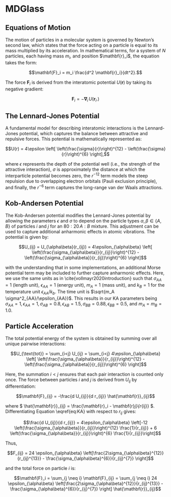# MDGlass

## Equations of Motion

The motion of particles in a molecular system is governed by Newton’s second law, which states that the force acting on a particle is equal to its mass multiplied by its acceleration. In mathematical terms, for a system of $N$ particles, each having mass $m_i$, and position $\mathbf{r}_i\$, the equation takes the form:

$$\mathbf{F}_i = m_i \frac{d^2 \mathbf{r}_i}{dt^2}.$$

The force $\mathbf{F}_i$ is derived from the interatomic potential $U(\mathbf{r})$ by taking its negative gradient:

$$\mathbf{F}_i = -\mathbf{\nabla}_i \, U(\mathbf{r}_i.)$$

## The Lennard-Jones Potential
A fundamental model for describing interatomic interactions is the Lennard-Jones potential, which captures the balance between attractive and repulsive forces. This potential is mathematically represented as:

$$U(r) = 4\epsilon \left[ \left(\frac{\sigma}{r}\right)^{12} - \left(\frac{\sigma}{r}\right)^{6} \right],$$ 

where $\epsilon$ represents the depth of the potential well (i.e., the strength of the attractive interaction), $\sigma$ is approximately the distance at which the interparticle potential becomes zero, the $r^{-12}$ term models the steep repulsion due to overlapping electron orbitals (Pauli exclusion principle), and finally, the $r^{-6}$ term captures the long-range van der Waals attractions.

## Kob-Andersen Potential
The Kob-Andersen potential modifies the Lennard-Jones potential by allowing the parameters $\epsilon$ and $\sigma$ to depend on the particle types $\alpha,\beta \in \{A,B\}$ of  particles $i$ and $j$ for an $80:20 \, A:B$ mixture. This adjustment can be used to capture additional anharmonic effects in atomic vibrations. The potential is given by:

$$U_{ij} = U_{\alpha\beta}(r_{ij}) = 4\epsilon_{\alpha\beta} \left[ \left(\frac{\sigma_{\alpha\beta}}{r_{ij}}\right)^{12} - \left(\frac{\sigma_{\alpha\beta}}{r_{ij}}\right)^{6} \right]$$

with the understanding that in some implementations, an additional Morse potential term may be included to further capture anharmonic effects. Here, we use the same units as in \cite{vollmayr2020introduction} such that $\sigma_{AA} = 1$ (length unit), $\epsilon_{AA}=1$ (energy unit), $m_A = 1$ (mass unit), and $k_B=1$ for the temperature unit $\epsilon_{AA}/k_b$. The time unit is $\sqrt{m_A \sigma^2_{AA}/\epsilon_{AA}}$. This results in our KA parameters being $\sigma_{AA}=1,\, \epsilon_{AA}=1,\, \sigma_{AB}=0.8,\, \epsilon_{AB}=1.5,\, \sigma_{BB}=0.88,\, \epsilon_{BB}=0.5$, and $m_A = m_B = 1.0$.

## Particle Acceleration
The total potential energy of the system is obtained by summing over all unique pairwise interactions:

$$U_{\text{tot}} = \sum_{i<j} U_{ij} = \sum_{i<j} 4\epsilon_{\alpha\beta} \left[ \left(\frac{\sigma_{\alpha\beta}}{r_{ij}}\right)^{12} - \left(\frac{\sigma_{\alpha\beta}}{r_{ij}}\right)^{6} \right]$$

Here, the summation $i<j$ ensures that each pair interaction is counted only once. The force between particles $i$ and $j$ is derived from $U_{ij}$ by differentiation:

$$\mathbf{F}_{ij} = -\frac{d U_{ij}}{d r_{ij}} \hat{\mathbf{r}}_{ij}$$

where $ \hat{\mathbf{r}}_{ij} = \frac{\mathbf{r}_i - \mathbf{r}_j}{r_{ij}} $. Differentiating Equation \eqref{eq:KA} with respect to $r_{ij}$ gives:

$$\frac{d U_{ij}}{d r_{ij}} = 4\epsilon_{\alpha\beta} \left[-12 \left(\frac{\sigma_{\alpha\beta}}{r_{ij}}\right)^{12} \frac{1}{r_{ij}} + 6 \left(\frac{\sigma_{\alpha\beta}}{r_{ij}}\right)^{6} \frac{1}{r_{ij}}\right]$$

Thus,

$$F_{ij} = 24 \epsilon_{\alpha\beta} \left[\frac{2\sigma_{\alpha\beta}^{12}}{r_{ij}^{13}} - \frac{\sigma_{\alpha\beta}^{6}}{r_{ij}^{7}} \right]$$

and the total force on particle $i$ is:

$$\mathbf{F}_i = \sum_{j \neq i} \mathbf{F}_{ij} = \sum_{j \neq i} 24 \epsilon_{\alpha\beta} \left[\frac{2\sigma_{\alpha\beta}^{12}}{r_{ij}^{13}} - \frac{\sigma_{\alpha\beta}^{6}}{r_{ij}^{7}} \right] \hat{\mathbf{r}}_{ij}$$
